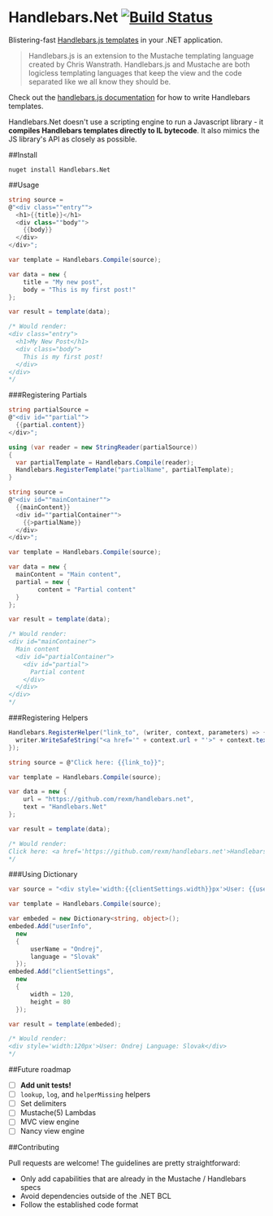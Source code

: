 Handlebars.Net [![Build Status](https://travis-ci.org/rexm/Handlebars.Net.svg?branch=master)](https://travis-ci.org/rexm/Handlebars.Net)
==============

Blistering-fast [Handlebars.js templates](http://handlebarsjs.com) in your .NET application.

>Handlebars.js is an extension to the Mustache templating language created by Chris Wanstrath. Handlebars.js and Mustache are both logicless templating languages that keep the view and the code separated like we all know they should be.

Check out the [handlebars.js documentation](http://handlebarsjs.com) for how to write Handlebars templates.

Handlebars.Net doesn't use a scripting engine to run a Javascript library - it **compiles Handlebars templates directly to IL bytecode**. It also mimics the JS library's API as closely as possible.

##Install

    nuget install Handlebars.Net

##Usage

```c#
string source =
@"<div class=""entry"">
  <h1>{{title}}</h1>
  <div class=""body"">
    {{body}}
  </div>
</div>";

var template = Handlebars.Compile(source);

var data = new {
    title = "My new post",
    body = "This is my first post!"
};

var result = template(data);

/* Would render:
<div class="entry">
  <h1>My New Post</h1>
  <div class="body">
    This is my first post!
  </div>
</div>
*/
```

###Registering Partials
```c#
string partialSource =
@"<div id=""partial"">
  {{partial.content}}
</div>";

using (var reader = new StringReader(partialSource))
{
  var partialTemplate = Handlebars.Compile(reader);
  Handlebars.RegisterTemplate("partialName", partialTemplate);
}

string source =
@"<div id=""mainContainer"">
  {{mainContent}}
  <div id=""partialContainer"">
    {{>partialName}}  
  </div>
</div>";

var template = Handlebars.Compile(source);

var data = new {
  mainContent = "Main content",
  partial = new {
        content = "Partial content"
  }
};

var result = template(data);

/* Would render:
<div id="mainContainer">
  Main content
  <div id="partialContainer">
    <div id="partial">
      Partial content
    </div>  
  </div>
</div>
*/
```

###Registering Helpers
```c#
Handlebars.RegisterHelper("link_to", (writer, context, parameters) => {
  writer.WriteSafeString("<a href='" + context.url + "'>" + context.text + "</a>");
});

string source = @"Click here: {{link_to}}";

var template = Handlebars.Compile(source);

var data = new {
    url = "https://github.com/rexm/handlebars.net",
    text = "Handlebars.Net"
};

var result = template(data);

/* Would render:
Click here: <a href='https://github.com/rexm/handlebars.net'>Handlebars.Net</a>
*/
```

###Using Dictionary
```c#
var source = "<div style='width:{{clientSettings.width}}px'>User: {{userInfo.userName}} Language: {{userInfo.language}}</div>";

var template = Handlebars.Compile(source);

var embeded = new Dictionary<string, object>();
embeded.Add("userInfo", 
  new
  {
      userName = "Ondrej",
      language = "Slovak"
  });
embeded.Add("clientSettings",
  new
  {
      width = 120,
      height = 80
  });

var result = template(embeded);

/* Would render:
<div style='width:120px'>User: Ondrej Language: Slovak</div>
*/
```

##Future roadmap

- [ ] **Add unit tests!**
- [ ] `lookup`, `log`, and `helperMissing` helpers
- [ ] Set delimiters
- [ ] Mustache(5) Lambdas
- [ ] MVC view engine
- [ ] Nancy view engine

##Contributing

Pull requests are welcome! The guidelines are pretty straightforward:
- Only add capabilities that are already in the Mustache / Handlebars specs
- Avoid dependencies outside of the .NET BCL
- Follow the established code format
